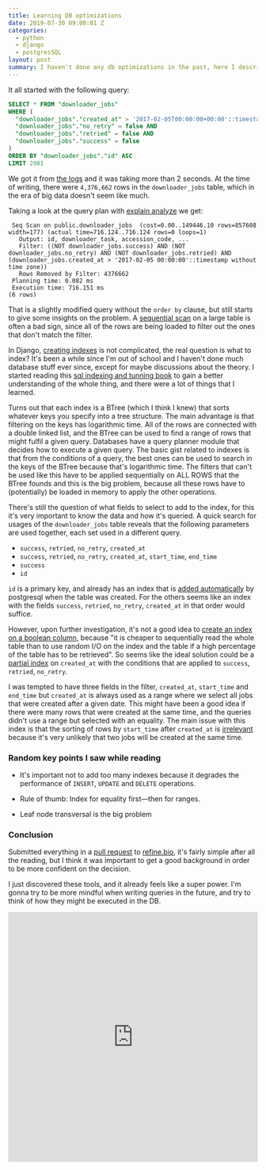 ```yaml
---
title: Learning DB optimizations
date: 2019-07-30 09:00:01 Z
categories:
  - python
  - django
  - postgresSQL
layout: post
summary: I haven't done any db optimizations in the past, here I describe the process and the decisions I made with one.
---
```


It all started with the following query:

```sql
SELECT * FROM "downloader_jobs"
WHERE (
  "downloader_jobs"."created_at" > '2017-02-05T00:00:00+00:00'::timestamptz AND
  "downloader_jobs"."no_retry" = false AND
  "downloader_jobs"."retried" = false AND
  "downloader_jobs"."success" = false
)
ORDER BY "downloader_jobs"."id" ASC
LIMIT 2001
```

We got it from [the logs](https://github.com/AlexsLemonade/refinebio/issues/1378#issuecomment-511816738) and it was taking more than 2 seconds. At the time of writing, there were `4,376,662` rows in the `downloader_jobs` table, which in the era of big data doesn't seem like much.

Taking a look at the query plan with [explain analyze](https://www.postgresql.org/docs/current/sql-explain.html) we get:

```
 Seq Scan on public.downloader_jobs  (cost=0.00..149446.10 rows=857608 width=177) (actual time=716.124..716.124 rows=0 loops=1)
   Output: id, downloader_task, accession_code, ...
   Filter: ((NOT downloader_jobs.success) AND (NOT downloader_jobs.no_retry) AND (NOT downloader_jobs.retried) AND (downloader_jobs.created_at > '2017-02-05 00:00:00'::timestamp without time zone))
   Rows Removed by Filter: 4376662
 Planning time: 0.082 ms
 Execution time: 716.151 ms
(6 rows)
```

That is a slightly modified query without the `order by` clause, but still starts to give some insights on the problem. A [sequential scan](https://devcenter.heroku.com/articles/expensive-queries#solutions-to-expensive-queries) on a large table is often a bad sign, since all of the rows are being loaded to filter out the ones that don't match the filter.

In Django, [creating indexes](https://docs.djangoproject.com/en/2.2/ref/models/options/#django.db.models.Options.indexes) is not complicated, the real question is what to index? It's been a while since I'm out of school and I haven't done much database stuff ever since, except for maybe discussions about the theory. I started reading this [sql indexing and tunning book](https://use-the-index-luke.com/) to gain a better understanding of the whole thing, and there were a lot of things that I learned.

Turns out that each index is a BTree (which I think I knew) that sorts whatever keys you specify into a tree structure. The main advantage is that filtering on the keys has logarithmic time. All of the rows are connected with a double linked list, and the BTree can be used to find a range of rows that might fulfil a given query. Databases have a query planner module that decides how to execute a given query. The basic gist related to indexes is that from the conditions of a query, the best ones can be used to search in the keys of the BTree because that's logarithmic time. The filters that can't be used like this have to be applied sequentially on ALL ROWS that the BTree founds and this is the big problem, because all these rows have to (potentially) be loaded in memory to apply the other operations.

There's still the question of what fields to select to add to the index, for this it's very important to know the data and how it's queried. A quick search for usages of the `downloader_jobs` table reveals that the following parameters are used together, each set used in a different query.

- `success`, `retried`, `no_retry`, `created_at`
- `success`, `retried`, `no_retry`, `created_at`, `start_time`, `end_time`
- `success`
- `id`

`id` is a primary key, and already has an index that is [added automatically](https://www.postgresql.org/docs/current/ddl-constraints.html#DDL-CONSTRAINTS-PRIMARY-KEYS) by postgresql when the table was created. For the others seems like an index with the fields `success`, `retried`, `no_retry`, `created_at` in that order would suffice.

However, upon further investigation, it's not a good idea to [create an index on a boolean column](https://stackoverflow.com/a/42972924/763705), because "it is cheaper to sequentially read the whole table than to use random I/O on the index and the table if a high percentage of the table has to be retrieved". So seems like the ideal solution could be a [partial index](https://use-the-index-luke.com/sql/where-clause/partial-and-filtered-indexes) on `created_at` with the conditions that are applied to `success`, `retried`, `no_retry`.

I was tempted to have three fields in the filter, `created_at`, `start_time` and `end_time` but `created_at` is always used as a range where we select all jobs that were created after a given date. This might have been a good idea if there were many rows that were created at the same time, and the queries didn't use a range but selected with an equality. The main issue with this index is that the sorting of rows by `start_time` after `created_at` is [irrelevant](https://use-the-index-luke.com/sql/where-clause/searching-for-ranges/greater-less-between-tuning-sql-access-filter-predicates) because it's very unlikely that two jobs will be created at the same time.

### Random key points I saw while reading

- It's important not to add too many indexes because it degrades the performance of `INSERT`, `UPDATE` and `DELETE` operations.

- Rule of thumb: Index for equality first—then for ranges.

- Leaf node transversal is the big problem

### Conclusion

Submitted everything in a [pull request](https://github.com/AlexsLemonade/refinebio/pull/1436) to [refine.bio](https://www.refine.bio), it's fairly simple after all the reading, but I think it was important to get a good background in order to be more confident on the decision.

I just discovered these tools, and it already feels like a super power. I'm gonna try to be more mindful when writing queries in the future, and try to think of how they might be executed in the DB.

<div style="width:100%;height:0;padding-bottom:100%;position:relative;"><iframe src="https://giphy.com/embed/mVQEwcRpxamnS" width="100%" height="100%" style="position:absolute" frameBorder="0" class="giphy-embed" allowFullScreen></iframe></div>
